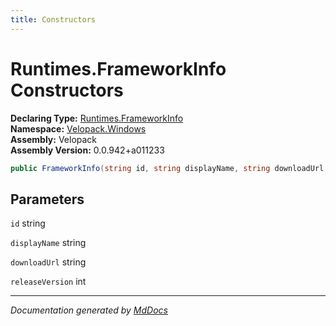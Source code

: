 ```yaml
---
title: Constructors
---
```

<!--  
  <auto-generated>   
    The contents of this file were generated by a tool.  
    Changes to this file may be list if the file is regenerated  
  </auto-generated>   
-->

# Runtimes.FrameworkInfo Constructors

**Declaring Type:** [Runtimes.FrameworkInfo](../index.md)  
**Namespace:** [Velopack.Windows](../../../index.md)  
**Assembly:** Velopack  
**Assembly Version:** 0.0.942+a011233

```csharp
public FrameworkInfo(string id, string displayName, string downloadUrl, int releaseVersion);
```

## Parameters

`id`  string

`displayName`  string

`downloadUrl`  string

`releaseVersion`  int

___

*Documentation generated by [MdDocs](https://github.com/ap0llo/mddocs)*
